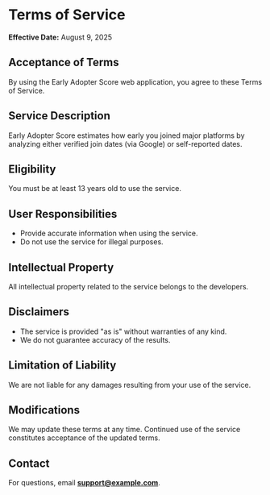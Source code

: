 # Terms of Service

**Effective Date:** August 9, 2025

## Acceptance of Terms
By using the Early Adopter Score web application, you agree to these Terms of Service.

## Service Description
Early Adopter Score estimates how early you joined major platforms by analyzing either verified join dates (via Google) or self-reported dates.

## Eligibility
You must be at least 13 years old to use the service.

## User Responsibilities
- Provide accurate information when using the service.
- Do not use the service for illegal purposes.

## Intellectual Property
All intellectual property related to the service belongs to the developers.

## Disclaimers
- The service is provided "as is" without warranties of any kind.
- We do not guarantee accuracy of the results.

## Limitation of Liability
We are not liable for any damages resulting from your use of the service.

## Modifications
We may update these terms at any time. Continued use of the service constitutes acceptance of the updated terms.

## Contact
For questions, email **support@example.com**.
